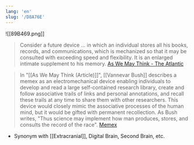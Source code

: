 ```yaml
---
lang: 'en'
slug: '/D8A76E'
---
```


![[89B469.png]]

> Consider a future device … in which an individual stores all his books, records, and communications, which is mechanized so that it may be consulted with exceeding speed and flexibility. It is an enlarged intimate supplement to his memory. [As We May Think - The Atlantic](https://www.theatlantic.com/magazine/archive/1945/07/as-we-may-think/303881/)

> In "[[As We May Think (Article)]]", [[Vannevar Bush]] describes a memex as an electromechanical device enabling individuals to develop and read a large self-contained research library, create and follow associative trails of links and personal annotations, and recall these trails at any time to share them with other researchers. This device would closely mimic the associative processes of the human mind, but it would be gifted with permanent recollection. As Bush writes, "Thus science may implement how man produces, stores, and consults the record of the race". [Memex](https://en.wikipedia.org/wiki/Memex)

- Synonym with [[Extracranial]], Digital Brain, Second Brain, etc.
